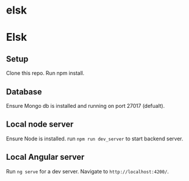 # elsk
# Elsk

## Setup

Clone this repo.
Run npm install.

## Database

Ensure Mongo db is installed and running on port 27017 (defualt).

## Local node server

Ensure Node is installed.
run `npm run dev_server` to start backend server.

## Local Angular server

Run `ng serve` for a dev server. Navigate to `http://localhost:4200/`.


